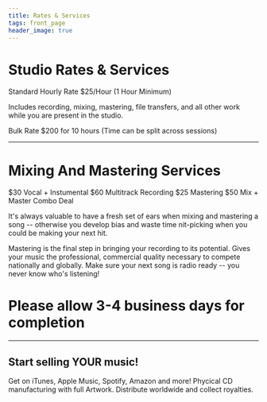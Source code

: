 ```yaml
---
title: Rates & Services
tags: front_page
header_image: true
---
```

# Studio Rates & Services

Standard Hourly Rate $25/Hour (1 Hour Minimum)

Includes recording, mixing, mastering, file transfers, and all other work while you are present in the studio.

Bulk Rate $200 for 10 hours (Time can be split across sessions)

- - -

# Mixing And Mastering Services

$30 Vocal + Instumental
$60 Multitrack Recording
$25 Mastering
$50 Mix + Master Combo Deal

It's always valuable to have a fresh set of ears when mixing and mastering a song -- otherwise you develop bias and waste time nit-picking when you could be making your next hit.

Mastering is the final step in bringing your recording to its potential. Gives your music the professional, commercial quality necessary to compete nationally and globally. Make sure your next song is radio ready --  you never know who's listening!


# Please allow 3-4 business days for completion

- - -

## Start selling YOUR music!

Get on iTunes, Apple Music, Spotify, Amazon and more!
Phycical CD manufacturing with full Artwork.
Distribute worldwide and collect royalties.